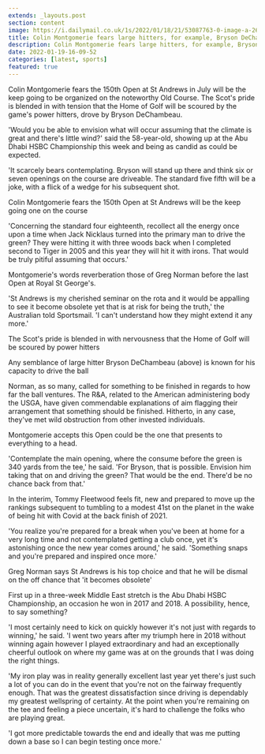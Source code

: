 ```yaml
---
extends: _layouts.post
section: content
image: https://i.dailymail.co.uk/1s/2022/01/18/21/53087763-0-image-a-26_1642542540669.jpg 
title: Colin Montgomerie fears large hitters, for example, Bryson DeChambeau will kill off St Andrews course 
description: Colin Montgomerie fears large hitters, for example, Bryson DeChambeau will kill off St Andrews course 
date: 2022-01-19-16-09-52 
categories: [latest, sports] 
featured: true 
--- 
```

Colin Montgomerie fears the 150th Open at St Andrews in July will be the keep going to be organized on the noteworthy Old Course. The Scot's pride is blended in with tension that the Home of Golf will be scoured by the game's power hitters, drove by Bryson DeChambeau.

'Would you be able to envision what will occur assuming that the climate is great and there's little wind?' said the 58-year-old, showing up at the Abu Dhabi HSBC Championship this week and being as candid as could be expected.

'It scarcely bears contemplating. Bryson will stand up there and think six or seven openings on the course are driveable. The standard five fifth will be a joke, with a flick of a wedge for his subsequent shot.

Colin Montgomerie fears the 150th Open at St Andrews will be the keep going one on the course

'Concerning the standard four eighteenth, recollect all the energy once upon a time when Jack Nicklaus turned into the primary man to drive the green? They were hitting it with three woods back when I completed second to Tiger in 2005 and this year they will hit it with irons. That would be truly pitiful assuming that occurs.'

Montgomerie's words reverberation those of Greg Norman before the last Open at Royal St George's.

'St Andrews is my cherished seminar on the rota and it would be appalling to see it become obsolete yet that is at risk for being the truth,' the Australian told Sportsmail. 'I can't understand how they might extend it any more.'

The Scot's pride is blended in with nervousness that the Home of Golf will be scoured by power hitters

Any semblance of large hitter Bryson DeChambeau (above) is known for his capacity to drive the ball

Norman, as so many, called for something to be finished in regards to how far the ball ventures. The R&A, related to the American administering body the USGA, have given commendable explanations of aim flagging their arrangement that something should be finished. Hitherto, in any case, they've met wild obstruction from other invested individuals.

Montgomerie accepts this Open could be the one that presents to everything to a head.

'Contemplate the main opening, where the consume before the green is 340 yards from the tee,' he said. 'For Bryson, that is possible. Envision him taking that on and driving the green? That would be the end. There'd be no chance back from that.'

In the interim, Tommy Fleetwood feels fit, new and prepared to move up the rankings subsequent to tumbling to a modest 41st on the planet in the wake of being hit with Covid at the back finish of 2021.

'You realize you're prepared for a break when you've been at home for a very long time and not contemplated getting a club once, yet it's astonishing once the new year comes around,' he said. 'Something snaps and you're prepared and inspired once more.'

Greg Norman says St Andrews is his top choice and that he will be dismal on the off chance that 'it becomes obsolete'

First up in a three-week Middle East stretch is the Abu Dhabi HSBC Championship, an occasion he won in 2017 and 2018. A possibility, hence, to say something?

'I most certainly need to kick on quickly however it's not just with regards to winning,' he said. 'I went two years after my triumph here in 2018 without winning again however I played extraordinary and had an exceptionally cheerful outlook on where my game was at on the grounds that I was doing the right things.

'My iron play was in reality generally excellent last year yet there's just such a lot of you can do in the event that you're not on the fairway frequently enough. That was the greatest dissatisfaction since driving is dependably my greatest wellspring of certainty. At the point when you're remaining on the tee and feeling a piece uncertain, it's hard to challenge the folks who are playing great.

'I got more predictable towards the end and ideally that was me putting down a base so I can begin testing once more.'